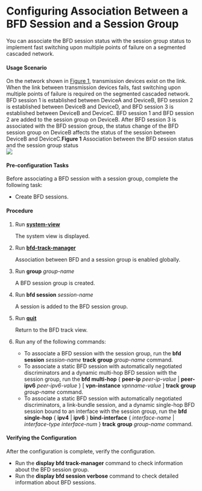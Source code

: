 Configuring Association Between a BFD Session and a Session Group
=================================================================

You can associate the BFD session status with the session group status to implement fast switching upon multiple points of failure on a segmented cascaded network.

#### Usage Scenario

On the network shown in [Figure 1](#EN-US_TASK_0000001343304189__fig5100171974212), transmission devices exist on the link. When the link between transmission devices fails, fast switching upon multiple points of failure is required on the segmented cascaded network. BFD session 1 is established between DeviceA and DeviceB, BFD session 2 is established between DeviceB and DeviceD, and BFD session 3 is established between DeviceB and DeviceC. BFD session 1 and BFD session 2 are added to the session group on DeviceB. After BFD session 3 is associated with the BFD session group, the status change of the BFD session group on DeviceB affects the status of the session between DeviceB and DeviceC.**Figure 1** Association between the BFD session status and the session group status  
![](figure/en-us_image_0000001359728969.png)


#### Pre-configuration Tasks

Before associating a BFD session with a session group, complete the following task:

* Create BFD sessions.

#### Procedure

1. Run [**system-view**](cmdqueryname=system-view)
   
   
   
   The system view is displayed.
2. Run [**bfd-track-manager**](cmdqueryname=bfd-track-manager)
   
   
   
   Association between BFD and a session group is enabled globally.
3. Run **group** *group-name*
   
   
   
   A BFD session group is created.
4. Run **bfd session** *session-name*
   
   
   
   A session is added to the BFD session group.
5. Run [**quit**](cmdqueryname=quit)
   
   
   
   Return to the BFD track view.
6. Run any of the following commands:
   
   
   * To associate a BFD session with the session group, run the **bfd session** *session-name* **track** **group** *group-name* command.
   * To associate a static BFD session with automatically negotiated discriminators and a dynamic multi-hop BFD session with the session group, run the **bfd multi-hop** { **peer-ip** *peer-ip-value* | **peer-ipv6** *peer-ipv6-value* } [ **vpn-instance** *vpnname-value* ] **track** **group** *group-name* command.
   * To associate a static BFD session with automatically negotiated discriminators, a link-bundle session, and a dynamic single-hop BFD session bound to an interface with the session group, run the **bfd single-hop** { **ipv4** | **ipv6** } **bind-interface** { *interface-name* | *interface-type* *interface-num* } **track** **group** *group-name* command.

#### Verifying the Configuration

After the configuration is complete, verify the configuration.

* Run the **display bfd track-manager** command to check information about the BFD session group.
* Run the **display bfd session verbose** command to check detailed information about BFD sessions.